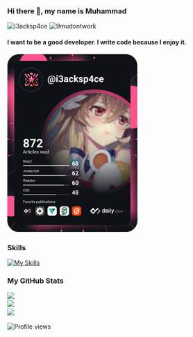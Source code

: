 ### Hi there 👋, my name is Muhammad
![i3acksp4ce](https://img.shields.io/badge/code-i3acksp4ce-%230078D6)
![9mudontwork](https://img.shields.io/badge/code-9mudontwork-%230078D6)
#### I want to be a good developer. I write code because I enjoy it.

<a href="https://app.daily.dev/i3acksp4ce"><img src="https://github.com/9mudontwork/9mudontwork/blob/main/devcard.svg" width="300" alt="muhammad imoeb's Dev Card"/></a>

### Skills 

[![My Skills](https://skillicons.dev/icons?i=vscode,stackoverflow,git,html,css,md,js,ts,webpack,vite,jquery,react,redux,nextjs,gatsby,vue,nuxtjs,angular,remix,alpinejs,svelte,astro,graphql,prisma,nodejs,express,styledcomponents,emotion,go,php,laravel,py,sass,tailwind,windicss,bootstrap,flutter,raspberrypi,cs,wordpress,docker,mysql,postgres,mongodb,firebase,netlify,gcp,cloudflare&perline=8)](https://skillicons.dev)

### My GitHub Stats 
![](https://github-readme-stats.vercel.app/api?username=9mudontwork&theme=radical&hide_border=false&include_all_commits=true&count_private=true)<br/>
![](https://github-readme-streak-stats.herokuapp.com/?user=9mudontwork&theme=radical&hide_border=false)<br/>
![](https://github-profile-trophy.vercel.app/?username=9mudontwork&theme=radical&no-frame=false&no-bg=false&margin-w=4)

![Profile views](https://gpvc.arturio.dev/9mudontwork)  
